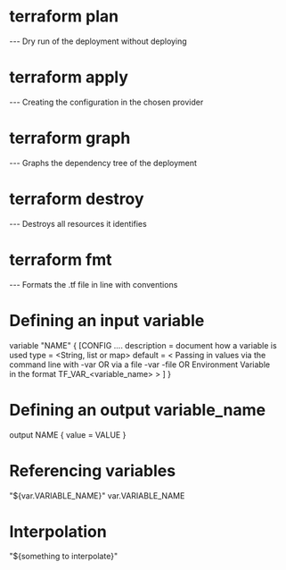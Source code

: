 
# terraform plan
--- Dry run of the deployment without deploying

# terraform apply
--- Creating the configuration in the chosen provider

# terraform graph
--- Graphs the dependency tree of the deployment

# terraform destroy
--- Destroys all resources it identifies

# terraform fmt
--- Formats the .tf file in line with conventions

# Defining an input variable
variable "NAME" {
  [CONFIG ....
  description = document how a variable is used
  type        = <String, list or map>
  default     = < Passing in values via the command line with -var OR via a file -var -file OR Environment Variable  
             in the  format TF_VAR_<variable_name> >
  ]
}

# Defining an output variable_name
output NAME {
  value = VALUE
}

# Referencing variables
"${var.VARIABLE_NAME}"
var.VARIABLE_NAME

# Interpolation
"${something to interpolate}"
